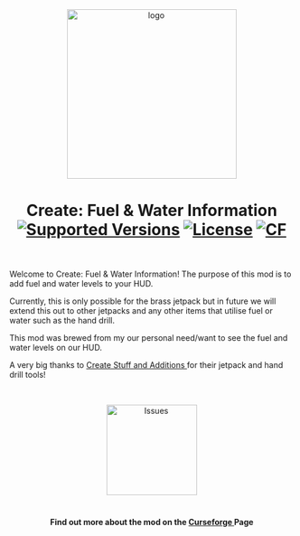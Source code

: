 <div align="center">
    <img alt="logo" src="https://i.imgur.com/calDomL.png" height=300 width=300 style="display: block; margin: 0 auto;">
</div>
<h1 align="center">Create: Fuel & Water Information
<br>
	<a href="https://www.curseforge.com/minecraft/mc-mods/create-fuel-and-water-information/files"><img src="https://cf.way2muchnoise.eu/versions/1023209(c70039).svg" alt="Supported Versions"></a>
	<a href="https://github.com/Jopgood/create-information-addon/blob/main/LICENSE"><img src="https://img.shields.io/github/license/Jopgood/create-information-addon?style=flat&color=900c3f" alt="License"></a>
	<a href="https://www.curseforge.com/minecraft/mc-mods/create-fuel-and-water-information"><img src="http://cf.way2muchnoise.eu/1023209.svg" alt="CF"></a>
    <br><br>
</h1>

<p>Welcome to Create: Fuel & Water Information! The purpose of this mod is to add fuel and water levels to your HUD.</p>
<p>Currently, this is only possible for the brass jetpack but in future we will extend this out to other jetpacks and
any other items that utilise fuel or water such as the hand drill.</p>
<p>This mod was brewed from my our personal need/want to see the fuel and water levels on our HUD.</p>

<p>
    A very big thanks to 
    <a href="https://www.curseforge.com/minecraft/mc-mods/create-stuff-additions">
        Create Stuff and Additions
    </a>
    for their jetpack and hand drill tools!
</p>
<p>&nbsp;</p>
<p align="center">
    <a href="https://github.com/Jopgood/create-information-addon/issues">
        <img src="https://i.imgur.com/qPmjSXy.png" alt="Issues" width="160" />
    </a>
</p>

<h1></h1>
<h4 align="center">Find out more about the mod on the
    <a href="https://www.curseforge.com/minecraft/mc-mods/create-fuel-and-water-information">
        Curseforge
    </a> 
    Page
</h4>
